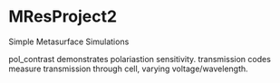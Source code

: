 # MResProject2
Simple Metasurface Simulations

pol_contrast demonstrates polariastion sensitivity.
transmission codes measure transmission through cell, varying voltage/wavelength.
